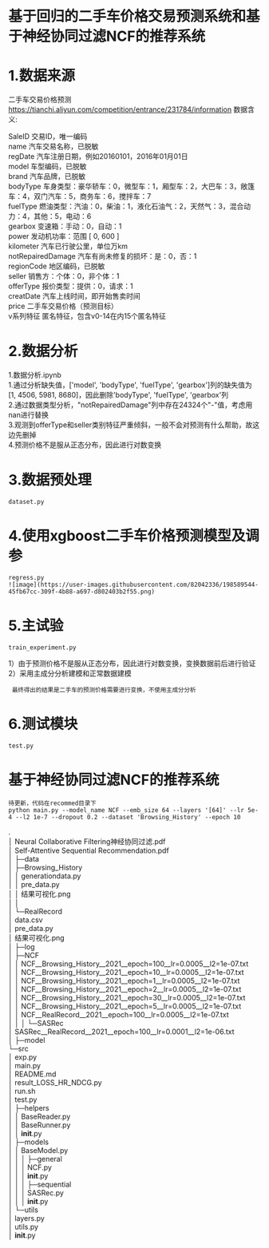# 基于回归的二手车价格交易预测系统和基于神经协同过滤NCF的推荐系统

# 1.数据来源  
二手车交易价格预测  	
https://tianchi.aliyun.com/competition/entrance/231784/information
数据含义:  

SaleID	交易ID，唯一编码  
name	汽车交易名称，已脱敏  
regDate	汽车注册日期，例如20160101，2016年01月01日  
model	车型编码，已脱敏  
brand	汽车品牌，已脱敏  
bodyType	车身类型：豪华轿车：0，微型车：1，厢型车：2，大巴车：3，敞篷车：4，双门汽车：5，商务车：6，搅拌车：7  
fuelType	燃油类型：汽油：0，柴油：1，液化石油气：2，天然气：3，混合动力：4，其他：5，电动：6  
gearbox	变速箱：手动：0，自动：1  
power	发动机功率：范围 [ 0, 600 ]  
kilometer	汽车已行驶公里，单位万km  
notRepairedDamage	汽车有尚未修复的损坏：是：0，否：1  
regionCode	地区编码，已脱敏  
seller	销售方：个体：0，非个体：1  
offerType	报价类型：提供：0，请求：1  
creatDate	汽车上线时间，即开始售卖时间  
price	二手车交易价格（预测目标）  
v系列特征	匿名特征，包含v0-14在内15个匿名特征  

# 2.数据分析   
1.数据分析.ipynb  
1.通过分析缺失值，['model', 'bodyType', 'fuelType', 'gearbox']列的缺失值为 [1, 4506, 5981, 8680]，因此删除'bodyType', 'fuelType', 'gearbox'列   
2.通过数据类型分析，"notRepairedDamage"列中存在24324个"-"值，考虑用nan进行替换   
3.观测到offerType和seller类别特征严重倾斜，一般不会对预测有什么帮助，故这边先删掉   
4.预测价格不是服从正态分布，因此进行对数变换  
	
# 3.数据预处理 
	dataset.py

# 4.使用xgboost二手车价格预测模型及调参 

	regress.py  
	![image](https://user-images.githubusercontent.com/82042336/198589544-45fb67cc-309f-4b88-a697-d802403b2f55.png)

# 5.主试验 
	train_experiment.py

  1）由于预测价格不是服从正态分布，因此进行对数变换，变换数据前后进行验证  
  2）采用主成分分析建模和正常数据建模  
  
     最终得出的结果是二手车的预测价格需要进行变换，不使用主成分分析
  
# 6.测试模块 
	test.py
	
# 基于神经协同过滤NCF的推荐系统
	待更新，代码在recommed目录下
	python main.py --model_name NCF --emb_size 64 --layers '[64]' --lr 5e-4 --l2 1e-7 --dropout 0.2 --dataset 'Browsing_History' --epoch 10
.   
│   Neural Collaborative Filtering神经协同过滤.pdf  
│   Self-Attentive Sequential Recommendation.pdf  
│
├─data  
│    ├─Browsing_History  
│    │      generationdata.py  
│    │      pre_data.py  
│    │      结果可视化.png  
│    │  
│    └─RealRecord   
│            data.csv  
│            pre_data.py  
│            结果可视化.png  
│ 
├─log  
│  ├─NCF  
│  │      NCF__Browsing_History__2021__epoch=100__lr=0.0005__l2=1e-07.txt  
│  │      NCF__Browsing_History__2021__epoch=10__lr=0.0005__l2=1e-07.txt  
│  │      NCF__Browsing_History__2021__epoch=1__lr=0.0005__l2=1e-07.txt  
│  │      NCF__Browsing_History__2021__epoch=2__lr=0.0005__l2=1e-07.txt  
│  │      NCF__Browsing_History__2021__epoch=30__lr=0.0005__l2=1e-07.txt  
│  │      NCF__Browsing_History__2021__epoch=5__lr=0.0005__l2=1e-07.txt  
│  │      NCF__RealRecord__2021__epoch=100__lr=0.0005__l2=1e-07.txt  
│  │
│  └─SASRec  
│          SASRec__RealRecord__2021__epoch=100__lr=0.0001__l2=1e-06.txt  
│
├─model  
└─src  
    │  exp.py  
    │  main.py  
    │  README.md  
    │  result_LOSS_HR_NDCG.py  
    │  run.sh  
    │  test.py  
    │ 
    ├─helpers  
    │  │  BaseReader.py  
    │  │  BaseRunner.py  
    │  │  __init__.py  
    │ 
    ├─models  
    │  │  BaseModel.py  
    │  │ 
    │  ├─general  
    │  │  │  NCF.py   
    │  │  │  __init__.py   
    │  │
    │  ├─sequential  
    │  │  │  SASRec.py  
    │  │  │  __init__.py  
    │ 
    └─utils  
        │  layers.py  
        │  utils.py  
        │  __init__.py  
	
